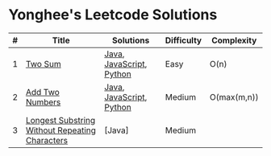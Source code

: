 # Yonghee's Leetcode Solutions

| # |                     Title                   |                                    Solutions                                     | Difficulty | Complexity |
|---|---------------------------------------------|----------------------------------------------------------------------------------|------------|------------|
| 1 | [Two Sum](https://leetcode.com/problems/two-sum/) | [Java](https://github.com/Yonghee9106/leetcode-solutions/blob/main/Java/0001_Two_Sum.java), [JavaScript](https://github.com/Yonghee9106/leetcode-solutions/blob/main/JavaScript/0001_Two_Sum.js), [Python](https://github.com/Yonghee9106/leetcode-solutions/blob/main/Python/0001_Two_Sum.py) | Easy | O(n) |
| 2 | [Add Two Numbers](https://leetcode.com/problems/add-two-numbers/) | [Java](https://github.com/Yonghee9106/leetcode-solutions/blob/main/Java/0002_Add_Two_Numbers.java), [JavaScript](https://github.com/Yonghee9106/leetcode-solutions/blob/main/JavaScript/0002_Add_Two_Numbers.js), [Python](https://github.com/Yonghee9106/leetcode-solutions/blob/main/Python/0002_Add_Two_Numbers.py) | Medium | O(max(m,n)) |
| 3 | [Longest Substring Without Repeating Characters](https://leetcode.com/problems/longest-substring-without-repeating-characters/) | [Java] | Medium | |
